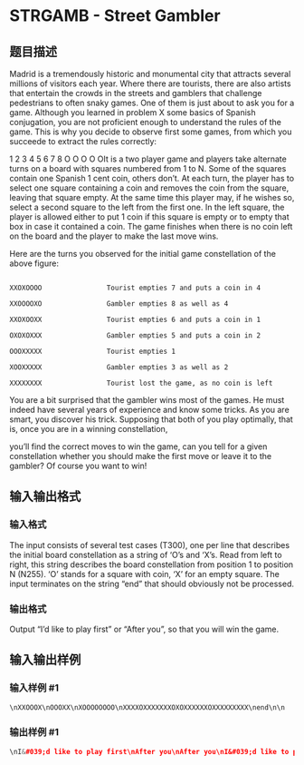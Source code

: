 # STRGAMB - Street Gambler

## 题目描述

Madrid is a tremendously historic and monumental city that attracts several millions of visitors each year. Where there are tourists, there are also artists that entertain the crowds in the streets and gamblers that challenge pedestrians to often snaky games. One of them is just about to ask you for a game. Although you learned in problem X some basics of Spanish conjugation, you are not proficient enough to understand the rules of the game. This is why you decide to observe first some games, from which you succeede to extract the rules correctly:

1 2 3 4 5 6 7 8 O O O O OIt is a two player game and players take alternate turns on a board with squares numbered from 1 to N. Some of the squares contain one Spanish 1 cent coin, others don’t. At each turn, the player has to select one square containing a coin and removes the coin from the square, leaving that square empty. At the same time this player may, if he wishes so, select a second square to the left from the first one. In the left square, the player is allowed either to put 1 coin if this square is empty or to empty that box in case it contained a coin. The game finishes when there is no coin left on the board and the player to make the last move wins.

Here are the turns you observed for the initial game constellation of the above figure:

```

XXOXOOOO                Tourist empties 7 and puts a coin in 4

XXOOOOXO                Gambler empties 8 as well as 4

XXOXOOXX                Tourist empties 6 and puts a coin in 1

OXOXOXXX                Gambler empties 5 and puts a coin in 2

OOOXXXXX                Tourist empties 1

XOOXXXXX                Gambler empties 3 as well as 2

XXXXXXXX                Tourist lost the game, as no coin is left

```

You are a bit surprised that the gambler wins most of the games. He must indeed have several years of experience and know some tricks. As you are smart, you discover his trick. Supposing that both of you play optimally, that is, once you are in a winning constellation,

you’ll find the correct moves to win the game, can you tell for a given constellation whether you should make the first move or leave it to the gambler? Of course you want to win!

## 输入输出格式

### 输入格式

The input consists of several test cases (T300), one per line that describes the initial board constellation as a string of ‘O’s and ‘X’s. Read from left to right, this string describes the board constellation from position 1 to position N (N255). ‘O’ stands for a square with coin, ‘X’ for an empty square. The input terminates on the string “end” that should obviously not be processed.

### 输出格式

Output “I’d like to play first” or “After you”, so that you will win the game.

## 输入输出样例

### 输入样例 #1

```cpp
\nXXOOOX\nOOOXX\nXOOOOOOOO\nXXXXOXXXXXXXOXOXXXXXXOXXXXXXXXX\nend\n\n
```


### 输出样例 #1

```cpp
\nI&#039;d like to play first\nAfter you\nAfter you\nI&#039;d like to play first\n
```


